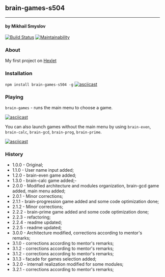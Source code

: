 ## brain-games-s504
______________________
#### by Mikhail Smyslov

[![Build Status](https://travis-ci.com/mikhailsmyslov/project-lvl1-s504.svg?branch=master)](https://travis-ci.com/mikhailsmyslov/project-lvl1-s504)
[![Maintainability](https://api.codeclimate.com/v1/badges/5e1c43ecb75edccff54d/maintainability)](https://codeclimate.com/github/mikhailsmyslov/project-lvl1-s504/maintainability)

### About
My first project on [Hexlet](https://ru.hexlet.io)

### Installation
`npm install brain-games-s504 -g`
[![asciicast](https://asciinema.org/a/YIemfwS19EQNnWj0ueHIzNF16.svg)](https://asciinema.org/a/YIemfwS19EQNnWj0ueHIzNF16)

### Playing
`brain-games` - runs the main menu to choose a game.

[![asciicast](https://asciinema.org/a/sQ3fiPlNl1aeNd7lfKVrHThWI.svg)](https://asciinema.org/a/sQ3fiPlNl1aeNd7lfKVrHThWI)

You can also launch games without the main menu by using `brain-even`, `brain-calc`, `brain-gcd`, `brain-prog`, `brain-prime`.

[![asciicast](https://asciinema.org/a/QTVWDeu3c5qtWrj7HrpMo130v.svg)](https://asciinema.org/a/QTVWDeu3c5qtWrj7HrpMo130v)

### History
- 1.0.0 - Original;
- 1.1.0 - User name input added;
- 1.2.0 - brain-even game added;
- 1.3.0 - brain-calc game added;-
- 2.0.0 - Modified architecture and modules organization, brain-gcd game added, main menu added;
- 2.0.1 - Minor corrections;
- 2.1.1 - brain-progression game added and some code optimization done;
- 2.1.2 - Minor corrections;
- 2.2.2 - brain-prime game added and some code optimization done;
- 2.2.3 - refactoring;
- 2.2.4 - readme updated;
- 2.2.5 - readme updated;
- 3.0.0 - Architecture modified, corrections according to mentor's remarks;
- 3.1.0 - corrections according to mentor's remarks;
- 3.1.2 - corrections according to mentor's remarks;
- 3.1.2 - corrections according to mentor's remarks;
- 3.1.3 - facade for games selection added;
- 3.2.0 - internall realization modified for some modules;
- 3.2.1 - corrections according to mentor's remarks;